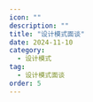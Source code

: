 ```yaml
---
icon: ""
description: ""
title: "设计模式面谈"
date: 2024-11-10
category:
  - 设计模式
tag:
  - 设计模式面谈
order: 5
---
```


